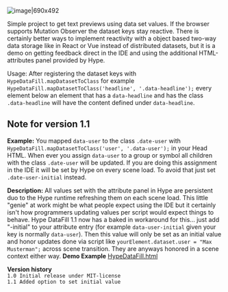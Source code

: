 ![image|690x492](https://forums.tumult.com/uploads/db2156/optimized/3X/8/2/822ba0ca66c252198e166bf475995594b0728907_2_1380x984.png) 

Simple project to get text previews using data set values. If the browser supports Mutation Observer the dataset keys stay reactive. There is certainly better ways to implement reactivity with a object based two-way data storage like in React or Vue instead of distributed datasets, but it is a demo on getting feedback direct in the IDE and using the additional HTML-attributes panel provided by Hype.

Usage: After registering the dataset keys with `HypeDataFill.mapDatasetToClass` for example `HypeDataFill.mapDatasetToClass('headline', '.data-headline');` every element below an element that has a `data-headline` and has the class `.data-headline` will have the content defined under `data-headline`.


Note for version 1.1
---

**Example:** You mapped `data-user` to the class `.date-user` with `HypeDataFill.mapDatasetToClass('user', '.data-user');` in your Head HTML. When ever you assign `data-user` to a group or symbol all children with the class `.date-user` will be updated. If you are doing this assignment in the IDE it will be set by Hype on every scene load. To avoid that just set `.date-user-initial` instead.

**Description:** All values set with the attribute panel in Hype are persistent duo to the Hype runtime refreshing them on each scene load.  This little "genie" at work might be what people expect using the IDE but it certainly isn't how programmers updating values per script would expect things to behave. Hype DataFill 1.1 now has a baked in workaround for this… just add "-initial" to your attribute entry (for example `data-user-initial` given your key is normally `data-user`). Then this value will only be set as an initial value and honor updates done via script like `yourElement.dataset.user = "Max Musterman";` across scene transition. They are anyways honored in a scene context either way.
**Demo Example**
[HypeDataFill.html ](https://playground.maxziebell.de/Hype/DataFill/HypeDataFill.html)

**Version history**\
`1.0 Initial release under MIT-license`\
`1.1 Added option to set initial value`
